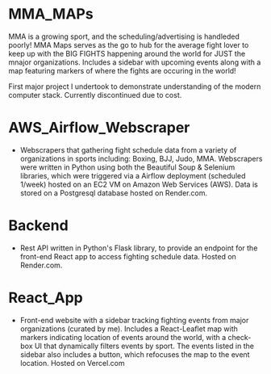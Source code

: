 # MMA_MAPs 
MMA is a growing sport, and the scheduling/advertising is handleded poorly! 
MMA Maps serves as the go to hub for the average fight lover to keep up with the BIG FIGHTS happening around the world for JUST the mnajor organizations. Includes a sidebar with upcoming events along with a map featuring markers of where the fights are occuring in the world!

First major project I undertook to demonstrate understanding of the modern computer stack. 
Currently discontinued due to cost.

# AWS_Airflow_Webscraper
- Webscrapers that gathering fight schedule data from a variety of organizations in sports including: Boxing, BJJ, Judo, MMA. Webscrapers were written in Python using both the Beautiful Soup & Selenium libraries, which were triggered via a Airflow deployment (scheduled 1/week) hosted on an EC2 VM on Amazon Web Services (AWS). Data is stored on a Postgresql database hosted on Render.com. 

# Backend
- Rest API written in Python's Flask library, to provide an endpoint for the front-end React app to access fighting schedule data. Hosted on Render.com. 

# React_App
- Front-end website with a sidebar tracking fighting events from major organizations (curated by me). Includes a React-Leaflet map with markers indicating location of events around the world, with a check-box UI that dynamically filters events by sport. The events listed in the sidebar also includes a button, which refocuses the map to the event location. Hosted on Vercel.com 
